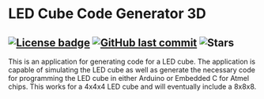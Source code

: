 # LED Cube Code Generator 3D
[![License badge](https://img.shields.io/hexpm/l/repo_example.svg)](https://github.com/mariugul/LED-Cube-Code-Generator-3D/blob/master/LICENSE)
[![GitHub last commit](https://img.shields.io/github/last-commit/mariugul/LED-Cube-Code-Generator-3D)](https://github.com/mariugul/LED-Cube-Code-Generator-3D/commits/master)
![Stars](https://img.shields.io/github/stars/mariugul/LED-Cube-Code-Generator-3D)
---

This is an application for generating code for a LED cube. The application is capable of simulating the LED cube as well as generate the necessary code for programming the LED cube in either Arduino or Embedded C for Atmel chips. This works for a 4x4x4 LED cube and will eventually include a 8x8x8.
